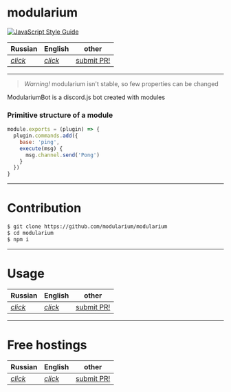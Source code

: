 # modularium

[![JavaScript Style Guide](https://img.shields.io/badge/code_style-standard-brightgreen.svg)](https://standardjs.com)

| **Russian** | **English** | other |
| --- | --- | ---|
| [*click*](docs/ru/readme.md) | [*click*](docs/en/readme.md) | [submit PR!](https://github.com/modularium/modularium/pulls) |

---

> *Warning!* modularium isn't stable, so few properties can be changed

ModulariumBot is a discord.js bot created with modules

### Primitive structure of a module
```js
module.exports = (plugin) => {
  plugin.commands.add({
    base: 'ping',
    execute(msg) {
      msg.channel.send('Pong')
    }
  })
}
```
___

# Contribution
```bash
$ git clone https://github.com/modularium/modularium
$ cd modularium
$ npm i
```
___

# Usage

| **Russian** | **English** | other |
| --- | --- | --- |
| [*click*](../ru/usage.md) | [*click*](../en/usage.md) | [submit PR!](https://github.com/modularium/modularium/pulls) |

___

# Free hostings

| **Russian** | **English** | other |
| --- | --- | --- |
| [*click*](../ru/freehost.md) | [*click*](../en/freehost.md) | [submit PR!](https://github.com/modularium/modularium/pulls) |
